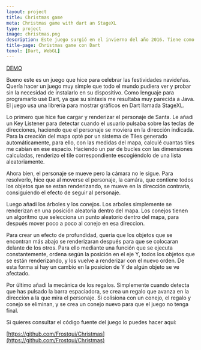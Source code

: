 ```yaml
---
layout: project
title: Christmas game
meta: Christmas game with dart an StageXL
type: project
image: christmas.png
description: Este juego surgió en el invierno del año 2016. Tiene como temática la festividad navideña. El objetivo es simple, disparar regalos a los conejos. El juego tiene algunos fallos pero siemplemente lo creé para probar el lenguaje Dart.
title-page: Christmas game con Dart
tenol: [Dart, WebGL]
---
```



<a href="https://frostqui.github.io/christmas/" class="waves-effect waves-light btn">DEMO</a>

Bueno este es un juego que hice para celebrar las festividades navideñas. Quería hacer un juego muy simple que todo el mundo pudiera ver y probar sin la necesidad de instalarlo
en su dispositivo. Como lenguaje para programarlo usé Dart, ya que su sintaxis me resultaba muy parecida a Java. El juego usa una librería para mostrar gráficos en Dart llamada
StageXL.

Lo primero que hice fue cargar y renderizar el personaje de Santa. Le añadi un Key Listener para detectar cuando el usuario pulsaba sobre las teclas de direcciones, haciendo que el
personaje se moviera en la dirección indicada. Para la creación del mapa opté por un sistema de Tiles generado automáticamente, para ello, con las medidas del mapa, 
calculé cuantas tiles me cabían en ese espacio. Haciendo un par de bucles con las dimensiones calculadas, renderizo el tile correspondiente escogiéndolo de una lista aleatoriamente.

Ahora bien, el personaje se mueve pero la cámara no le sigue. Para resolverlo, hice que al moverse el personaje, la camára, que contiene todos los objetos que se estan renderizando,
se mueve en la dirección contraria, consiguiendo el efecto de seguir al personaje.

Luego añadi los árboles y los conejos. Los arboles simplemente se renderizan en una posición aleatoria dentro del mapa. Los conejos tienen un algoritmo que selecciona un punto
aleatorio dentro del mapa, para después mover poco a poco al conejo en esa direccion. 

Para crear un efecto de profundidad, quería que los objetos que se encontran más abajo se renderizaran después para que se colocaran delante de los otros. Para ello mediante
una función que se ejecuta constantemente, ordena según la posición en el eje Y, todos los objetos que se están renderizando, y los vuelve a renderizar con el nuevo orden. De esta 
forma si hay un cambio en la posicion de Y de algún objeto se ve afectado.

Por último añadi la mecánica de los regalos. Simplemente cuando detecta que has pulsado la barra espaciadora, se crea un regalo que avanza en la dirección a la que mira el personaje.
Si colisiona con un conejo, el regalo y conejo se eliminan, y se crea un conejo nuevo para que el juego no tenga final.

Si quieres consultar el código fuente del juego lo puedes hacer aquí:

[https://github.com/Frostqui/Christmas](https://github.com/Frostqui/Christmas)
